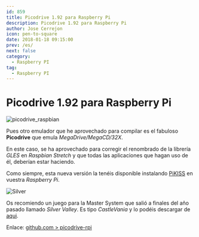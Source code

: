 ```yaml
---
id: 859
title: Picodrive 1.92 para Raspberry Pi
description: Picodrive 1.92 para Raspberry Pi
author: Jose Cerrejon
icon: pen-to-square
date: 2018-01-18 09:15:00
prev: /es/
next: false
category:
  - Raspberry PI
tag:
  - Raspberry PI
---
```


# Picodrive 1.92 para Raspberry Pi

![picodrive_raspbian](/images/2018/01/picodrive_raspbian.png)

Pues otro emulador que he aprovechado para compilar es el fabuloso **Picodrive** que emula *MegaDrive/MegaCD/32X*.

En este caso, se ha aprovechado para corregir el renombrado de la librería *GLES* en *Raspbian Stretch* y que todas las aplicaciones que hagan uso de él, deberían estar haciendo.

Como siempre, esta nueva versión la tenéis disponible instalando [PiKISS](https://github.com/jmcerrejon/PiKISS) en vuestra *Raspberry Pi*.

![Silver](/images/2018/01/silver_valley.png)

Os recomiendo un juego para la Master System que salió a finales del año pasado llamado *Silver Valley*. Es tipo *CastleVania* y lo podéis descargar de [aqui](http://www.smspower.org/Homebrew/SilverValley-SMS).

Enlace: [github.com > picodrive-rpi](https://github.com/Chips-fr/picodrive-rpi)